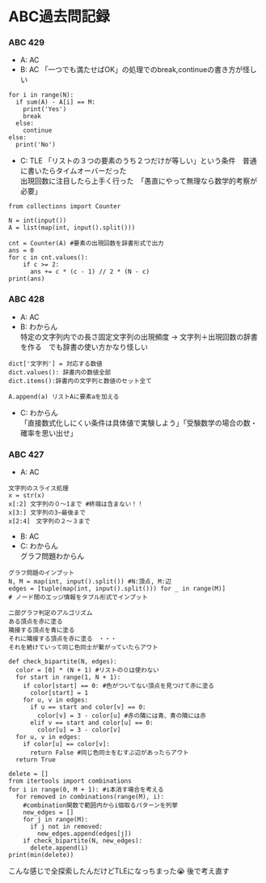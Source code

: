 # ABC過去問記録
### ABC 429
- A: AC
- B: AC
  「一つでも満たせばOK」の処理でのbreak,continueの書き方が怪しい</br>
```
for i in range(N):
  if sum(A) - A[i] == M:
    print('Yes')
    break
  else:
    continue
else:
  print('No')
```
- C: TLE
  「リストの３つの要素のうち２つだけが等しい」という条件　普通に書いたらタイムオーバーだった　</br>
  出現回数に注目したら上手く行った　「愚直にやって無理なら数学的考察が必要」
```
from collections import Counter

N = int(input())
A = list(map(int, input().split()))

cnt = Counter(A) #要素の出現回数を辞書形式で出力
ans = 0
for c in cnt.values():
    if c >= 2:
      ans += c * (c - 1) // 2 * (N - c)
print(ans)
```
### ABC 428
- A: AC
- B: わからん</br>
特定の文字列内での長さ固定文字列の出現頻度 → 文字列＋出現回数の辞書を作る　でも辞書の使い方かなり怪しい</br>
```
dict['文字列'] = 対応する数値
dict.values(): 辞書内の数値全部
dict.items():辞書内の文字列と数値のセット全て
```
```
A.append(a) リストAに要素aを加える
```
- C: わからん</br>
「直接数式化しにくい条件は具体値で実験しよう」「受験数学の場合の数・確率を思い出せ」
### ABC 427
- A: AC
```
文字列のスライス処理
x = str(x)
x[:2] 文字列の０〜1まで #終端は含まない！！
x[3:] 文字列の3~最後まで
x[2:4]　文字列の２〜３まで
```
- B: AC
- C: わからん</br>
グラフ問題わからん
```
グラフ問題のインプット
N, M = map(int, input().split()) #N:頂点, M:辺
edges = [tuple(map(int, input().split())) for _ in range(M)]
# ノード間のエッジ情報をタプル形式でインプット
```
```
二部グラフ判定のアルゴリズム
ある頂点を赤に塗る
隣接する頂点を青に塗る
それに隣接する頂点を赤に塗る　・・・
それを続けていって同じ色同士が繋がっていたらアウト
```
```
def check_bipartite(N, edges):
  color = [0] * (N + 1) #リストの０は使わない
  for start in range(1, N + 1):
    if color[start] == 0: #色がついてない頂点を見つけて赤に塗る
      color[start] = 1
    for u, v in edges:
      if u == start and color[v] == 0:
        color[v] = 3 - color[u] #赤の隣には青、青の隣には赤
      elif v == start and color[u] == 0:
        color[u] = 3 - color[v]
  for u, v in edges:
    if color[u] == color[v]:
      return False #同じ色同士をむすぶ辺があったらアウト
  return True
```
```
delete = []
from itertools import combinations 
for i in range(0, M + 1): #i本消す場合を考える
  for removed in combinations(range(M), i):
    #combination関数で範囲内からi個取るパターンを列挙
    new_edges = []
    for j in range(M):
      if j not in removed:
        new_edges.append(edges[j])
    if check_bipartite(N, new_edges):
      delete.append(i)
print(min(delete))
```
こんな感じで全探索したんだけどTLEになっちまった😭 後で考え直す

  
